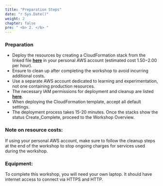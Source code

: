 ```yaml
---
title: "Preparation Steps"
date: "r Sys.Date()"
weight: 2
chapter: false
pre: " <b> 2. </b> "
---
```

### Preparation
- Deploy the resources by creating a CloudFormation stack from the linked file [**here**](https://static.us-east-1.prod.workshops.aws/public/a0087a8b-4167-471e-bba8-3828b833ae22/static/netwks.yaml) in your personal AWS account (estimated cost $1.50-$2.00 per hour).
- Ensure to clean up after completing the workshop to avoid incurring additional costs.
- Use a separate AWS account dedicated to learning and experimentation, not one containing production resources.
- The necessary IAM permissions for deployment and cleanup are listed [**here**](https://static.us-east-1.prod.workshops.aws/public/a0087a8b-4167-471e-bba8-3828b833ae22/static/netwks-iam-policy.json).
- When deploying the CloudFormation template, accept all default settings.
- The deployment process takes 15-20 minutes. Once the stacks show the status Create_Complete, proceed to the Workshop Overview.

### Note on resource costs:

If using your personal AWS account, make sure to follow the cleanup steps at the end of the workshop to stop ongoing charges for services used during the workshop.

### Equipment:

To complete this workshop, you will need your own laptop. It should have internet access to connect via HTTPS and HTTP.